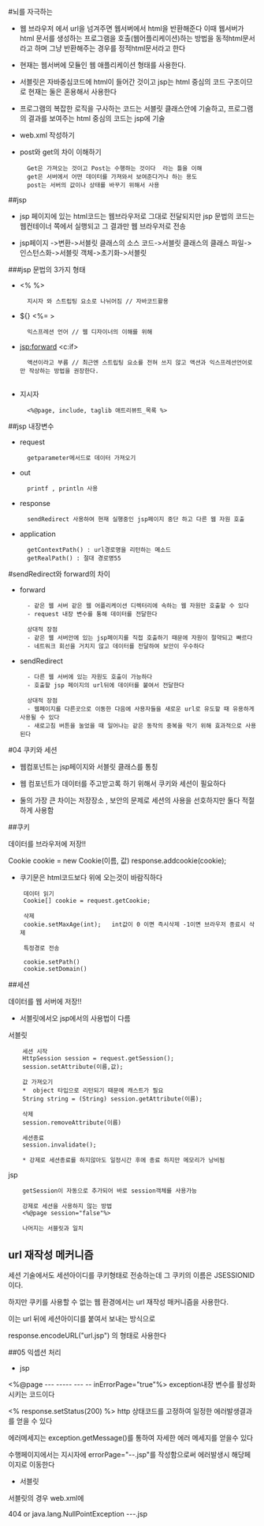 #뇌를 자극하는 

- 웹 브라우저 에서 url을 넘겨주면 웹서버에서 html을 반환해준다 이때 웹서버가 html 문서를 생성하는 프로그램을 호출(웹어플리케이션)하는 방법을 동적html문서 라고 하며 그냥 반환해주는 경우를 정적html문서라고 한다

- 현재는 웹서버에 모듈인 웹 애플리케이션 형태를 사용한다.

- 서블릿은 자바중심코드에 html이 들어간 것이고  jsp는 html 중심의 코드 구조이므로 현재는 둘은 혼용해서 사용한다

- 프로그램의 복잡한 로직을 구사하는 코드는 서블릿 클래스안에 기술하고, 프로그램의 결과를 보여주는 html 중심의 코드는 jsp에 기술


- web.xml 작성하기
- post와 get의 차이 이해하기

		Get은 가져오는 것이고 Post는 수행하는 것이다  라는 틀을 이해
		get은 서버에서 어떤 데이터를 가져와서 보여준다거나 하는 용도
		post는 서버의 값이나 상태를 바꾸기 위해서 사용
		


##jsp

- jsp 페이지에 있는 html코드는 웹브라우저로 그대로 전달되지만 jsp 문법의 코드는 웹컨테이너 쪽에서 실행되고 그 결과만 웹 브라우저로 전송

- jsp페이지 ->변환->서블릿 클래스의 소스 코드->서블릿 클래스의 클래스 파일->인스턴스화->서블릿 객체->초기화->서블릿



###jsp 문법의 3가지 형태

- <% %>

		지시자 와 스트립팅 요소로 나뉘어짐 // 자바코드활용


- ${} <%= >

		익스프레션 언어 // 웹 디자이너의 이해를 위해
		
- <jsp:forward> <c:if>

		액션이라고 부름 // 최근엔 스트립팅 요소를 전혀 쓰지 않고 액션과 익스프레션언어로만 작상하는 방법을 권장한다.
		
		
		
##


- 지시자 
	
		<%@page, include, taglib 애트리뷰트_목록 %> 
		
		

##jsp 내장변수

- request

		getparameter메서드로 데이터 가져오기
- out

		printf , println 사용
		
- response

		sendRedirect 사용하여 현재 실행중인 jsp페이지 중단 하고 다른 웹 자원 호출
		

- application

		getContextPath() : url경로명을 리턴하는 메소드
		getRealPath() : 절대 경로명55 
		
		

#sendRedirect와 forward의 차이

- forward

		- 같은 웹 서버 같은 웹 어플리케이션 디렉터리에 속하는 웹 자원만 호출할 수 있다
		- request 내장 변수를 통해 데이터를 전달한다
		
		상대적 장점
		- 같은 웹 서버안에 있는 jsp페이지를 직접 호출하기 때문에 자원이 절약되고 빠르다
		- 네트워크 회선을 거치지 않고 데이터를 전달하여 보안이 우수하다

		
		
- sendRedirect

		- 다른 웹 서버에 있는 자원도 호출이 가능하다
		- 호출할 jsp 페이지의 url뒤에 데이터를 붙여서 전달한다

		상대적 장점
		- 웹페이지를 다른곳으로 이동한 다음에 사용자들을 새로운 url로 유도할 때 유용하게 사용될 수 있다
		- 새로고침 버튼을 눌었을 때 일어나는 같은 동작의 중복을 막기 위해 효과적으로 사용된다
	
	
	
#04 쿠키와 세션

- 웹컴포넌트는 jsp페이지와 서블릿 클래스를 통칭

- 웹 컴포넌트가 데이터를 주고받고록 하기 위해서 쿠키와 세션이 필요하다

- 둘의 가장 큰 차이는 저장장소 , 보안의 문제로 세션의 사용을 선호하지만 둘다 적절하게 사용함

##쿠키

데이터를 브라우저에 저장!!

Cookie cookie = new Cookie(이름, 값)
response.addcookie(cookie);

-  쿠기문은 html코드보다 위에 오는것이 바람직하다

		
		데이터 읽기
		Cookie[] cookie = request.getCookie;
		
		삭제
		cookie.setMaxAge(int);   int값이 0 이면 즉시삭제 -1이면 브라우저 종료시 삭제
		
		특정경로 전송
		
		cookie.setPath()
		cookie.setDomain() 



##세션

데이터를 웹 서버에 저장!!

- 서블릿에서오 jsp에서의 사용법이 다름

서블릿

		세션 시작
		HttpSession session = request.getSession();
		session.setAttribute(이름,값);
		
		값 가져오기 
		*  object 타입으로 리턴되기 때문에 캐스트가 필요
 		String string = (String) session.getAttribute(이름);
 		
 		삭제
 		session.removeAttribute(이름)
 		
 		세션종료
 		session.invalidate();
 		
 		* 강제로 세션종료를 하지않아도 일정시간 후에 종료 하지만 메모리가 낭비됨
 		


jsp

		getSession이 자동으로 추가되어 바로 session객체를 사용가능
		
		강제로 세션을 사용하지 않는 방법
		<%@page session="false"%>
		
		나머지는 서블릿과 일치
		


## url 재작성 메커니즘

세션 기술에서도 세션아이디를 쿠키형태로 전송하는데  그 쿠키의 이름은 JSESSIONID 이다.

하지만 쿠키를 사용할 수 없는 웹 환경에서는 url 재작성 매커니즘을 사용한다.

이는 url 뒤에 세션아이디를 붙여서 보내는 방식으로


response.encodeURL("url.jsp") 의 형태로 사용한다



##05 익셉션 처리

- jsp

<%@page --- ----- --- --   inErrorPage="true"%>  exception내장 변수를 활성화 시키는 코드이다

<% response.setStatus(200) %>
 http 상태코드를 고정하여 일정한 에러발생결과를 얻을 수 있다
 
 에러메세지는 exception.getMessage()를 통하여 자세한 에러 메세지를 얻을수 있다
 
 
 
 수행페이지에서는 지시자에 errorPage="--.jsp"를 작성함으로써 에러발생시 해당페이지로 이동한다
 
 
- 서블릿

서블릿의 경우 web.xml에

<error-page>
	<exception-type>404 or  java.lang.NullPointException </exception-type>
	<location>---.jsp</location>
</error-page>		
		



